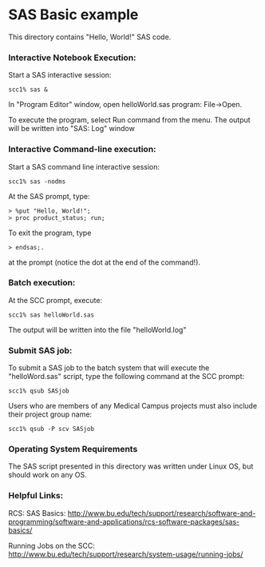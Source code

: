 
# SAS Basic example

This directory contains "Hello, World!" SAS code.

### Interactive Notebook Execution:

Start a SAS interactive session:
```
scc1% sas &
```

In "Program Editor" window, open helloWorld.sas program: File->Open.

To execute the program, select Run command from the menu.
The output will be written into "SAS: Log" window


### Interactive Command-line execution:

Start a SAS command line interactive session:
```
scc1% sas -nodms
```

At the SAS prompt, type:
```
> %put "Hello, World!";
> proc product_status; run;
```

To exit the program, type 
```
> endsas;. 
```
at the prompt (notice the dot at the end of the command!).


### Batch execution:

At the SCC prompt, execute:
```
scc1% sas helloWorld.sas
```
The output will be written into the file "helloWorld.log"


### Submit SAS job:

To submit a SAS job to the batch system that will execute the "helloWord.sas" 
script, type the following command at the SCC prompt:
```
scc1% qsub SASjob
```

Users who are members of any Medical Campus projects must also include their project group name:
```
scc1% qsub -P scv SASjob
```



### Operating System Requirements

The SAS script presented in this directory was written under Linux OS, but should work on any OS.


### Helpful Links:

RCS: SAS Basics: 
<a href="http://www.bu.edu/tech/support/research/software-and-programming/software-and-applications/rcs-software-packages/sas-basics/">http://www.bu.edu/tech/support/research/software-and-programming/software-and-applications/rcs-software-packages/sas-basics/</a>


Running Jobs on the SCC:
<a href="http://www.bu.edu/tech/support/research/system-usage/running-jobs/">http://www.bu.edu/tech/support/research/system-usage/running-jobs/</a>
